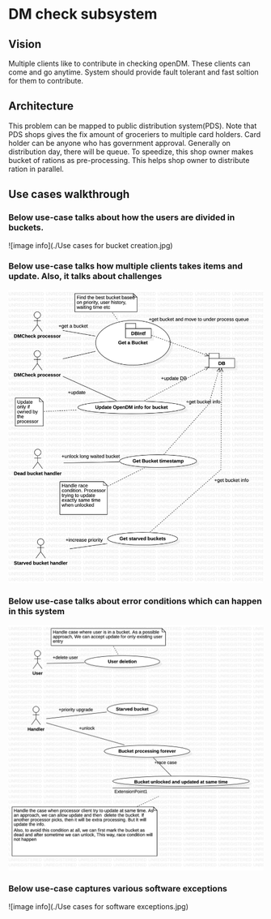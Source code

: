 
# DM check subsystem

## Vision
Multiple clients like to contribute in checking openDM. These clients can come and go anytime. System should provide fault tolerant and fast soltion for them to contribute.

## Architecture
This problem can be mapped to public distribution system(PDS). Note that PDS shops gives the fix amount of groceriers to multiple card holders. Card holder can be anyone who has government approval. Generally on distribution day, there will be queue. To speedize, this shop owner makes bucket of rations as pre-processing. This helps shop owner to distribute ration in parallel.

## Use cases walkthrough
### Below use-case talks about how the users are divided in buckets.
![image info](./Use cases for bucket creation.jpg)

### Below use-case talks how multiple clients takes items and update. Also, it talks about challenges
![image info](./usecase_multi_client_processing.jpg)

### Below use-case talks about error conditions which can happen in this system
![image info](./usecase_error_Conditons_handling.jpg)

### Below use-case captures various software exceptions
![image info](./Use cases for software exceptions.jpg)

